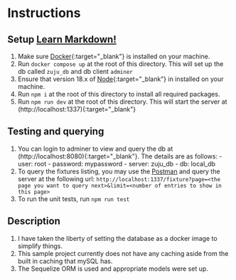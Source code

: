 # Instructions

## Setup <a href="https://www.markdownguide.org" target="_blank">Learn Markdown!</a>
1. Make sure [Docker](https://docs.docker.com/get-docker/){:target="_blank"} is installed on your machine.
2. Run `docker compose up` at the root of this directory. This will set up the db called `zuju_db` and db client `adminer`
3. Ensure that version 18.x of [Node](https://nodejs.org/en/download/){:target="_blank"} in installed on your machine.
4. Run `npm i` at the root of this directory to install all required packages.
5. Run `npm run dev` at the root of this directory. This will start the server at (http://localhost:1337){:target="_blank"}

## Testing and querying
1. You can login to adminer to view and query the db at (http://localhost:8080){:target="_blank"}. The details are as follows:
        - user: root
        - password: mypassword
        - server: zuju_db
        - db: local_db
2. To query the fixtures listing, you may use the [Postman]() and query the server at the following url: `http://localhost:1337/fixture?page=<the page you want to query next>&limit=<number of entries to show in this page>`
3. To run the unit tests, run `npm run test`

## Description
1. I have taken the liberty of setting the database as a docker image to simplify things.
2. This sample project currently does not have any caching aside from the built in caching that mySQL has.
3. The Sequelize ORM is used and appropriate models were set up.
